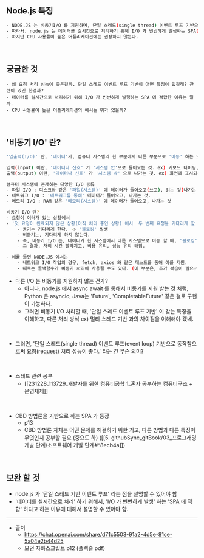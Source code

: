 


## Node.js 특징 
``` bash
- NODE.JS 는 비동기I/O 를 지원하며, 단일 스레드(single thread) 이벤트 루프 기반으로 동작함으로써 요청(request) 처리 성능이 좋다. 
- 따라서, node.js 는 데이터를 실시간으로 처리하기 위해 I/O 가 빈번하게 발생하는 SPA(single page application) 에 적합하다. 
- 하지만 CPU 사용률이 높은 어플리케이션에는 권장하지 않는다. 
```



<br>


## 궁금한 것 
```
- 왜 요청 처리 성능이 좋은걸까. 단일 스레드 이벤트 루프 기반이 어떤 특징이 있길래? 관련이 있긴 한걸까? 
- 데이터를 실시간으로 처리하기 위해 I/O 가 빈번하게 발행하는 SPA 에 적합한 이유는 뭘까. 
- CPU 사용률이 높은 어플리케이션의 예시는 뭐가 있을까? 
```

<br>


## '비동기 I/O' 란?
``` BASH
'입출력(I/O)' 란, '데이터'가, 컴퓨터 시스템의 한 부분에서 다른 부분으로 '이동' 하는 모든 프로세스, 를 의미 

입력(input) 이란, '데이터나 신호' 가 '시스템 안'으로 들어오는 것. ex) 키보드 타이핑, 네트워크를 통해 받는 데이터 
출력(output) 이란, '데이터나 신호' 가 '시스템 밖' 으로 나가는 것. ex) 화면에 표시되는 데이터, 네트워크를 통해 전송되는 데이터 

컴퓨터 시스템에 존재하는 다양한 I/O 종류
- 파일 I/O : 디스크와 같은 '파일(시스템)' 에 데이터가 들어오고(쓰고), 읽는 것(나가는 것).
- 네트워크 I/O : '네트워크를 통해' 데이터가 들어오고, 나가는 것. 
- 메모리 I/O : RAM 같은 '메모리(시스템)' 에 데이터가 들어오고, 나가는 것

비동기 I/O 란? 
- 요청이 여러개 있는 상황에서 
- '첫 요청이 완료되지 않은 상황(아직 처리 중인 상황) 에서  두 번째 요청을 기다리게 할 것 인지 여부' 에 따라, 동기 I/O VS 비동기 I/O 로 나뉜다.
	- 동기는 기다리게 한다. -> '블로킹' 발생
	- 비동기는, 기다리게 하지 않는다. 
	- 즉, 비동기 I/O 는, 데이터가 한 시스템에서 다른 시스템으로 이동 할 때, '블로킹'(해당 요청이 완료 될 때 까지 기다리는 것) 되지 않도록 처리 한다. 
	- 그 결과, 처리 시간 빨라지고, 비용 유리, 성능 유리 해짐.

- 예를 들면 NODE.JS 에서는 
	- 네트워크 I/O 작업의 경우, fetch, axios 와 같은 메소드를 통해 이를 지원.
	- 때로는 콜백함수가 비동기 처리에 사용될 수도 있다. (이 부분은, 추가 복습이 필요✅) 
```


- 다른 I/O 는 비동기를 지원하지 않는 건가? 
	- 아니다. node.js 에서 async await 를 통해서 비동기를 지원 받는 것 처럼, Python 은 asyncio, Java는 'Future', 'CompletableFuture' 같은 걸로 구현이 가능하다. 
	- 그러면 비동기 I/O 처리할 때, '단일 스레드 이벤트 루프 기반' 이 갖는 특징을 이해하고, 다른 처리 방식 ex) 멀티 스레드 기반 과의 차이점을 이해해야 겠네. 

<br>

- 그러면, '단일 스레드(single thread) 이벤트 루프(event loop) 기반으로 동작함으로써 요청(request) 처리 성능이 좋다.' 라는 건 무슨 의미? 

<br>

- 스레드 관련 공부 
	- [[231228_113729_개발자를 위한 컴퓨터공학 1_혼자 공부하는 컴퓨터구조 + 운영체제]]

<br>

- CBD 방법론을 기반으로 하는 SPA 가 등장 
	- p13
	- CBD 방법론 자체는 어떤 문제를 해결하기 위한 거고, 다른 방법과 다른 특징이 무엇인지 공부할 필요 (중요도 하) ([[5. githubSync_gitBook/03_프로그래밍 개발 단계/소프트웨어 개발 단계#^8ecb4a]])


<br>

## 보완 할 것 
- node.js 가 '단일 스레드 기반 이벤트 루프' 라는 점을 설명할 수 있어야 함 
- '데이터를 실시간으로 처리' 하기 위해서, 'I/O 가 빈번하게 발생' 하는 'SPA 에 적합' 하다고 하는 이유에 대해서 설명할 수 있어야 함. 




---

- 출처 
	- https://chat.openai.com/share/d71c5503-91a2-4d5e-81ce-5a04e2b44d25
	- 모던 자바스크립트 p12 (플렉슬 pdf)



